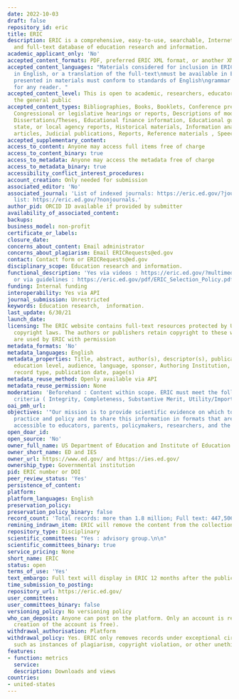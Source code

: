 ```yaml
---
date: 2022-10-03
draft: false
repository_id: eric
title: ERIC
description: ERIC is a comprehensive, easy-to-use, searchable, Internet-based bibliographic
  and full-text database of education research and information.
academic_applicant_only: 'No'
accepted_content_formats: PDF, preferred ERIC XML format, or another XML format
accepted_content_languages: "Materials considered for inclusion in ERIC must be written
  in English, or a translation of the full-text\nmust be available in English. English
  presented in materials must conform to standards of English\ngrammar and understandability
  for any reader. "
accepted_content_level: This is open to academic, researchers, educators, policymakers,
  the general public
accepted_content_types: Bibliographies, Books, Booklets, Conference presentations,
  Congressional or legislative hearings or reports, Descriptions of model programs,
  Dissertations/Theses, Educational finance information, Educational guides, Federal,
  state, or local agency reports, Historical materials, Information analyses, Journal
  articles, Judicial publications, Reports, Reference materials , Speeches, Preprints
accepted_supplementary_content:
access_to_content: Anyone may access full items free of charge
access_to_content_binary: true
access_to_metadata: Anyone may access the metadata free of charge
access_to_metadata_binary: true
accessibility_conflict_interest_procedures:
account_creation: Only needed for submission
associated_editor: 'No'
associated_journal: 'List of indexed journals: https://eric.ed.gov/?journals; non-journal
  list: https://eric.ed.gov/?nonjournals.'
author_pid: ORCID ID available if provided by submitter
availability_of_associated_content:
backups:
business_model: non-profit
certificate_or_labels:
closure_date:
concerns_about_content: Email administrator
concerns_about_plagiarism: Email ERICRequests@ed.gov
contact: Contact form or ERICRequests@ed.gov
disciplinary_scope: Education research and information.
functional_description: 'Yes via videos : https://eric.ed.gov/?multimedia-searching
  or via guidelines : https://eric.ed.gov/pdf/ERIC_Selection_Policy.pdf'
funding: Internal funding
interoperability: Yes via API
journal_submission: Unrestricted
keywords: Education research,  information.
last_update: 6/30/21
launch_date:
licensing: The ERIC website contains full-text resources protected by U.S. and foreign
  copyright laws. The authors or publishers retain copyright to these works, which
  are used by ERIC with permission
metadata_formats: 'No'
metadata_languages: English
metadata_properties: Title, abstract, author(s), descriptor(s), publication type,
  education level, audience, language, sponsor, Authoring Institution, ERIC number,
  record type, publication date, page(s)
metadata_reuse_method: Openly available via API
metadata_reuse_permission: None
moderation: 'Beforehand : Content within scope. ERIC must meet the following quality
  criteria ( Integrity, Completeness, Substantive Merit, Utility/Importance)'
oai_pmh_url:
objectives: '"Our mission is to provide scientific evidence on which to ground education
  practice and policy and to share this information in formats that are useful and
  accessible to educators, parents, policymakers, researchers, and the public."'
open_doar_id:
open_source: 'No'
owner_full_name: US Department of Education and Institute of Education Sciences
owner_short_name: ED and IES
owner_url: https://www.ed.gov/ and https://ies.ed.gov/
ownership_type: Governmental institution
pid: ERIC number or DOI
peer_review_status: 'Yes'
persistence_of_content:
platform:
platform_languages: English
preservation_policy:
preservation_policy_binary: false
record_count: 'Total records: more than 1.8 million; Full text: 447,506 as of 6/29/21'
remining_indrawn_item: ERIC will remove the content from the collection
repository_type: Disciplinary
scientific_committees: "Yes : advisory group.\n\n"
scientific_committees_binary: true
service_pricing: None
short_name: ERIC
status: open
terms_of_use: 'Yes'
text_embargo: Full text will display in ERIC 12 months after the publication date
time_submission_to_posting:
repository_url: https://eric.ed.gov/
user_committees:
user_committees_binary: false
versioning_policy: No versioning policy
who_can_deposit: Anyone can post on the platform. Only an account is required ( The
  creation of the account is free).
withdrawal_authorisation: Platform
withdrawal_policy: Yes. ERIC only removes records under exceptional circumstances,
  such as instances of plagiarism, copyright violation, or other unethical practices
features:
- function: metrics
  service:
  description: Downloads and views
countries:
- united-states
---
```



